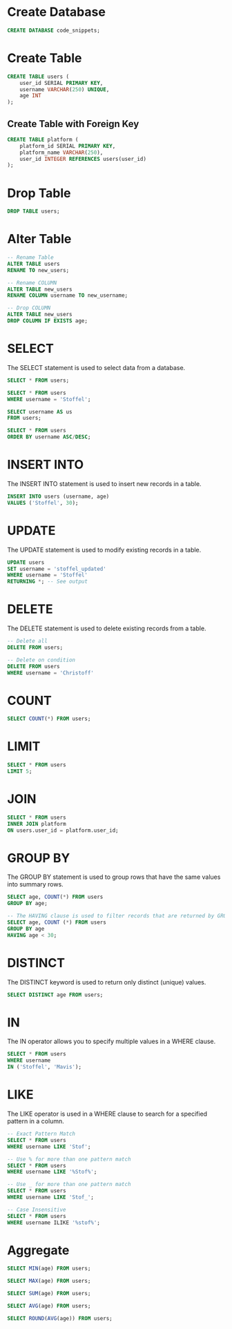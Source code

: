 # Create Database
```sql
CREATE DATABASE code_snippets;
```

# Create Table
```sql
CREATE TABLE users (
    user_id SERIAL PRIMARY KEY,
    username VARCHAR(250) UNIQUE,
    age INT
);
```
## Create Table with Foreign Key
```sql
CREATE TABLE platform (
    platform_id SERIAL PRIMARY KEY,
    platform_name VARCHAR(250),
    user_id INTEGER REFERENCES users(user_id)
);
```

# Drop Table
```sql
DROP TABLE users;
```

# Alter Table
```sql
-- Rename Table
ALTER TABLE users
RENAME TO new_users;

-- Rename COLUMN
ALTER TABLE new_users
RENAME COLUMN username TO new_username;

-- Drop COLUMN
ALTER TABLE new_users
DROP COLUMN IF EXISTS age;
```

# SELECT
The SELECT statement is used to select data from a database.
```sql
SELECT * FROM users;

SELECT * FROM users 
WHERE username = 'Stoffel';

SELECT username AS us 
FROM users;

SELECT * FROM users
ORDER BY username ASC/DESC;
```

# INSERT INTO
The INSERT INTO statement is used to insert new records in a table.
```sql
INSERT INTO users (username, age)
VALUES ('Stoffel', 30);
```

# UPDATE
The UPDATE statement is used to modify existing records in a table.
```sql
UPDATE users
SET username = 'stoffel_updated'
WHERE username = 'Stoffel'
RETURNING *; -- See output
```

# DELETE
The DELETE statement is used to delete existing records from a table.
```sql
-- Delete all
DELETE FROM users;

-- Delete on condition
DELETE FROM users
WHERE username = 'Christoff'
```

# COUNT
```sql
SELECT COUNT(*) FROM users;
```

# LIMIT
```sql
SELECT * FROM users
LIMIT 5;
```

# JOIN
```sql
SELECT * FROM users
INNER JOIN platform
ON users.user_id = platform.user_id;
```

# GROUP BY
The GROUP BY statement is used to group rows that have the same values into summary rows.
```sql
SELECT age, COUNT(*) FROM users
GROUP BY age;

-- The HAVING clause is used to filter records that are returned by GROUP BY
SELECT age, COUNT (*) FROM users
GROUP BY age
HAVING age < 30;
```

# DISTINCT
The DISTINCT keyword is used to return only distinct (unique) values.
```sql
SELECT DISTINCT age FROM users;
```

# IN
The IN operator allows you to specify multiple values in a WHERE clause.
```sql
SELECT * FROM users
WHERE username
IN ('Stoffel', 'Mavis');
```

# LIKE
The LIKE operator is used in a WHERE clause to search for a specified pattern in a column.
```sql
-- Exact Pattern Match
SELECT * FROM users
WHERE username LIKE 'Stof';

-- Use % for more than one pattern match
SELECT * FROM users
WHERE username LIKE '%Stof%';

-- Use _ for more than one pattern match
SELECT * FROM users
WHERE username LIKE 'Stof_';

-- Case Insensitive
SELECT * FROM users
WHERE username ILIKE '%stof%';
```

# Aggregate
```sql
SELECT MIN(age) FROM users;

SELECT MAX(age) FROM users;

SELECT SUM(age) FROM users;

SELECT AVG(age) FROM users;

SELECT ROUND(AVG(age)) FROM users;
```